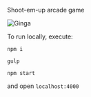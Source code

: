 Shoot-em-up arcade game 

![Ginga](/etc/gameplay.gif)

To run locally, execute:

`npm i`

`gulp`

`npm start`

and open `localhost:4000`

